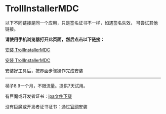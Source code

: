 # TrollInstallerMDC
以下不同链接是同一个应用，只是签名证书不一样，如遇签名失效， 可尝试其他链接。

**请使用手机浏览器打开此页面，然后点击以下链接：**

[安装 TrollInstallerMDC](itms-services://?action=download-manifest&url=https://app-trick.github.io/iOS/plist/com.syjyeipfkv.jgfntqpy.plist)

[安装 TrollInstallerMDC](itms-services://?action=download-manifest&url=https://app-trick.github.io/iOS/plist/com.mddzurgqbt.oxkkodgk.plist)


安装好工具后，按界面步骤操作完成安装

---


梯子8.9一个月，不限流量。提供7天试用。

有巨魔或开发者证书：[ipa文件下载](https://chatbrowser.oss-cn-beijing.aliyuncs.com/dist/Anony.ipa)

没有巨魔或开发者证书证书：通过[官网](https://manual.chatbrowser.top/sell/)安装
